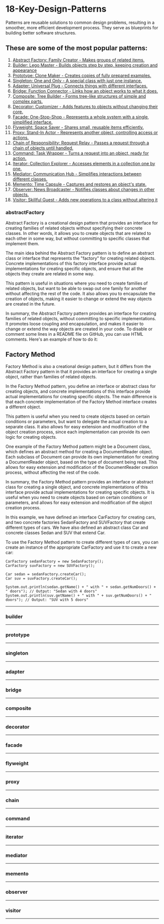 # 18-Key-Design-Patterns
Patterns are reusable solutions to common design problems, resulting in a smoother, more efficient development process. They serve as blueprints for building better software structures. 
 ## These are some of the most popular patterns:
1. [Abstract Factory: Family Creator - Makes groups of related items.](#abstractFactory)
2. [Builder: Lego Master - Builds objects step by step, keeping creation and appearance](#builder)
3. [Prototype: Clone Maker - Creates copies of fully prepared examples.](#prototype)
4. [Singleton: One and Only - A special class with just one instance.](#singleton)
5. [Adapter: Universal Plug - Connects things with different interfaces.](#adapter)
6. [Bridge: Function Connector - Links how an object works to what it does.](#bridge)
7. [Composite: Tree Builder - Forms tree-like structures of simple and complex parts.](#composite)
8. [Decorator: Customizer - Adds features to objects without changing their core.](#decorator)
9. [Facade: One-Stop-Shop - Represents a whole system with a single, simplified interface.](#facade)
10. [Flyweight: Space Saver - Shares small, reusable items efficiently.](#flyweight)
11. [Proxy: Stand-In Actor - Represents another object, controlling access or actions.](#proxy)
12. [Chain of Responsibility: Request Relay - Passes a request through a chain of objects until handled.](#chain)
13. [Command: Task Wrapper - Turns a request into an object, ready for action.](#command)
14. [Iterator: Collection Explorer - Accesses elements in a collection one by one.](#iterator)
15. [Mediator: Communication Hub - Simplifies interactions between different classes.](#mediator)
16. [Memento: Time Capsule - Captures and restores an object's state.](#memento)
17. [Observer: News Broadcaster - Notifies classes about changes in other objects.](#observer)
18. [Visitor: Skillful Guest - Adds new operations to a class without altering it](#visitor)

### abstractFactory
Abstract Factory is a creational design pattern that provides an interface for creating families of related objects without specifying their concrete classes. In other words, it allows you to create objects that are related to each other in some way, but without committing to specific classes that implement them.

The main idea behind the Abstract Factory pattern is to define an abstract class or interface that represents the "factory" for creating related objects. Concrete implementations of this factory interface provide actual implementations for creating specific objects, and ensure that all the objects they create are related in some way.

This pattern is useful in situations where you need to create families of related objects, but want to be able to swap out one family for another without affecting the rest of the code. It also allows you to encapsulate the creation of objects, making it easier to change or extend the way objects are created in the future.

In summary, the Abstract Factory pattern provides an interface for creating families of related objects, without committing to specific implementations. It promotes loose coupling and encapsulation, and makes it easier to change or extend the way objects are created in your code.
To disable or comment some lines in a README file on GitHub, you can use HTML comments. Here's an example of how to do it:

 
<!--
```
// Define the interface for creating cars
interface CarFactory {
    public Sedan createSedan();
    public SUV createSUV();
}

// Concrete factory for creating a family of related cars
class FamilyCarFactory implements CarFactory {
    public Sedan createSedan() {
        return new FamilySedan();
    }
    public SUV createSUV() {
        return new FamilySUV();
    }
}

// Abstract class for the car
abstract class Car {
    public abstract String getName();
    public abstract int getNumDoors();
}

// Concrete class for the sedan
class Sedan extends Car {
    public String getName() {
        return "Sedan";
    }
    public int getNumDoors() {
        return 4;
    }
}

// Concrete class for the SUV
class SUV extends Car {
    public String getName() {
        return "SUV";
    }
    public int getNumDoors() {
        return 5;
    }
}

// Concrete class for the family of sedan cars
class FamilySedan extends Sedan {
    public String getName() {
        return "Family Sedan";
    }
}

// Concrete class for the family of SUV cars
class FamilySUV extends SUV {
    public String getName() {
        return "Family SUV";
    }
}
```

To use the Abstract Factory pattern to create a family of related car objects, you can create an instance of the FamilyCarFactory and use it to create new cars:
```
CarFactory factory = new FamilyCarFactory();
Sedan sedan = factory.createSedan();
SUV suv = factory.createSUV();

System.out.println(sedan.getName() + " with " + sedan.getNumDoors() + " doors"); // Output: "Family Sedan with 4 doors"
System.out.println(suv.getName() + " with " + suv.getNumDoors() + " doors"); // Output: "Family SUV with 5 doors"
```
 -->
## Factory Method
Factory Method is also a creational design pattern, but it differs from the Abstract Factory pattern in that it provides an interface for creating a single object, rather than families of related objects.

In the Factory Method pattern, you define an interface or abstract class for creating objects, and concrete implementations of this interface provide actual implementations for creating specific objects. The main difference is that each concrete implementation of the Factory Method interface creates a different object.

This pattern is useful when you need to create objects based on certain conditions or parameters, but want to delegate the actual creation to a separate class. It also allows for easy extension and modification of the object creation process, since each implementation can provide its own logic for creating objects.

One example of the Factory Method pattern might be a Document class, which defines an abstract method for creating a DocumentReader object. Each subclass of Document can provide its own implementation for creating a DocumentReader object, based on the type of document being read. This allows for easy extension and modification of the DocumentReader creation process, without affecting the rest of the code.

In summary, the Factory Method pattern provides an interface or abstract class for creating a single object, and concrete implementations of this interface provide actual implementations for creating specific objects. It is useful when you need to create objects based on certain conditions or parameters, and allows for easy extension and modification of the object creation process.
<!--
```
// Define the interface for creating cars
interface CarFactory {
    public Car createCar();
}

// Concrete factory for creating sedan cars
class SedanFactory implements CarFactory {
    public Car createCar() {
        return new Sedan();
    }
}

// Concrete factory for creating SUV cars
class SUVFactory implements CarFactory {
    public Car createCar() {
        return new SUV();
    }
}

// Abstract class for the car
abstract class Car {
    public abstract String getName();
    public abstract int getNumDoors();
}

// Concrete class for the sedan
class Sedan extends Car {
    public String getName() {
        return "Sedan";
    }
    public int getNumDoors() {
        return 4;
    }
}

// Concrete class for the SUV
class SUV extends Car {
    public String getName() {
        return "SUV";
    }
    public int getNumDoors() {
        return 5;
    }
}
```
-->
In this example, we have defined an interface CarFactory for creating cars, and two concrete factories SedanFactory and SUVFactory that create different types of cars. We have also defined an abstract class Car and concrete classes Sedan and SUV that extend Car.

To use the Factory Method pattern to create different types of cars, you can create an instance of the appropriate CarFactory and use it to create a new car:
```
CarFactory sedanFactory = new SedanFactory();
CarFactory suvFactory = new SUVFactory();

Car sedan = sedanFactory.createCar();
Car suv = suvFactory.createCar();

System.out.println(sedan.getName() + " with " + sedan.getNumDoors() + " doors"); // Output: "Sedan with 4 doors"
System.out.println(suv.getName() + " with " + suv.getNumDoors() + " doors"); // Output: "SUV with 5 doors"
```
***

### builder
***

### prototype
***
### singleton
***

### adapter
***

### bridge
***

### composite
***

### decorator
***

### facade
***

### flyweight
***

### proxy
***

### chain
***

### command
***

### iterator
***

### mediator
***

### memento
***

### observer
***

### visitor
***










